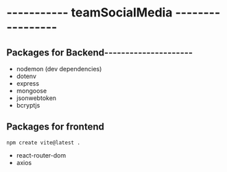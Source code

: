# ----------- teamSocialMedia -----------------

## Packages for Backend---------------------

- nodemon (dev dependencies)
- dotenv
- express
- mongoose
- jsonwebtoken
- bcryptjs

## Packages for frontend

```
npm create vite@latest .

```

- react-router-dom
- axios
